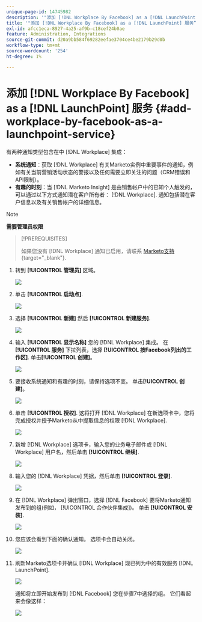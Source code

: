 ```yaml
---
unique-page-id: 14745982
description: '"添加 [!DNL Workplace By Facebook] as a [!DNL LaunchPoint Service] - Marketo文档 — 产品文档”'
title: '"添加 [!DNL Workplace By Facebook] as a [!DNL LaunchPoint] 服务”'
exl-id: afcc1eca-8927-4a25-af9b-c18cef24b0ae
feature: Administration, Integrations
source-git-commit: d20a9bb584f69282eefae3704ce4be2179b29d0b
workflow-type: tm+mt
source-wordcount: '254'
ht-degree: 1%

---
```


# 添加 [!DNL Workplace By Facebook] as a [!DNL LaunchPoint] 服务 {#add-workplace-by-facebook-as-a-launchpoint-service}

有两种通知类型包含在中 [!DNL Workplace] 集成：

* **系统通知**：获取 [!DNL Workplace] 有关Marketo实例中重要事件的通知，例如有关当前营销活动状态的警报以及任何需要立即关注的问题（CRM错误和API限制）。
* **有趣的时刻**：当 [!DNL Marketo Insight] 是由销售帐户中的已知个人触发的，可以通过以下方式通知潜在客户所有者： [!DNL Workplace]. 通知包括潜在客户信息以及有关销售帐户的详细信息。

>[!NOTE]
>
>**需要管理员权限**

>[!PREREQUISITES]
>
>如果您没有 [!DNL Workplace] 通知已启用，请联系 [Marketo支持](https://nation.marketo.com/t5/Support/ct-p/Support){target="_blank"}.

1. 转到 **[!UICONTROL 管理员]** 区域。

   ![](assets/add-workplace-by-facebook-as-a-launchpoint-service-1.png)

1. 单击 **[!UICONTROL 启动点]**.

   ![](assets/add-workplace-by-facebook-as-a-launchpoint-service-2.png)

1. 选择 **[!UICONTROL 新建]** 然后 **[!UICONTROL 新建服务]**.

   ![](assets/add-workplace-by-facebook-as-a-launchpoint-service-3.png)

1. 输入 **[!UICONTROL 显示名称]** 您的 [!DNL Workplace] 集成。 在 **[!UICONTROL 服务]** 下拉列表，选择 **[!UICONTROL 按Facebook列出的工作区]**. 单击&#x200B;**[!UICONTROL 创建]**。

   ![](assets/add-workplace-by-facebook-as-a-launchpoint-service-4.png)

1. 要接收系统通知和有趣的时刻，请保持选项不变。 单击&#x200B;**[!UICONTROL 创建]**。

   ![](assets/add-workplace-by-facebook-as-a-launchpoint-service-5.png)

1. 单击 **[!UICONTROL 授权]**. 这将打开 [!DNL Workplace] 在新选项卡中，您将完成授权并授予Marketo从中提取信息的权限 [!DNL Workplace].

   ![](assets/add-workplace-by-facebook-as-a-launchpoint-service-6.png)

1. 新增 [!DNL Workplace] 选项卡，输入您的业务电子邮件或 [!DNL Workplace] 用户名，然后单击 **[!UICONTROL 继续]**.

   ![](assets/add-workplace-by-facebook-as-a-launchpoint-service-7.png)

1. 输入您的 [!DNL Workplace] 凭据，然后单击 **[!UICONTROL 登录]**.

   ![](assets/add-workplace-by-facebook-as-a-launchpoint-service-8.png)

1. 在 [!DNL Workplace] 弹出窗口，选择 [!DNL Facebook] 要将Marketo通知发布到的组(例如， [!UICONTROL 合作伙伴集成])。 单击 **[!UICONTROL 安装]**.

   ![](assets/add-workplace-by-facebook-as-a-launchpoint-service-9.png)

1. 您应该会看到下面的确认通知。 选项卡会自动关闭。

   ![](assets/add-workplace-by-facebook-as-a-launchpoint-service-10.png)

1. 刷新Marketo选项卡并确认 [!DNL Workplace] 现已列为中的有效服务 [!DNL LaunchPoint].

   ![](assets/add-workplace-by-facebook-as-a-launchpoint-service-11.png)

   通知将立即开始发布到 [!DNL Facebook] 您在步骤7中选择的组。 它们看起来会像这样：

   ![](assets/add-workplace-by-facebook-as-a-launchpoint-service-12.png)
